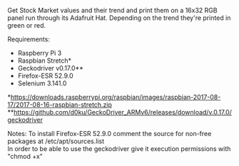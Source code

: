 Get Stock Market values and their trend and print them on a 16x32 RGB panel run through its Adafruit Hat. Depending on the trend they're printed in green or red. 

Requirements:
 - Raspberry Pi 3
 - Raspbian Stretch*
 - Geckodriver v0.17.0**
 - Firefox-ESR 52.9.0
 - Selenium 3.141.0
 
 
*https://downloads.raspberrypi.org/raspbian/images/raspbian-2017-08-17/2017-08-16-raspbian-stretch.zip  
*\*https://github.com/d0ku/GeckoDriver_ARMv6/releases/download/v.0.17.0/geckodriver


Notes:
To install Firefox-ESR 52.9.0 comment the source for non-free packages at /etc/apt/sources.list  
In order to be able to use the geckodriver give it execution permissions with "chmod +x"
